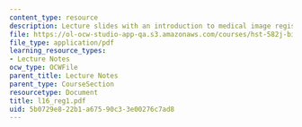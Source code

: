 ```yaml
---
content_type: resource
description: Lecture slides with an introduction to medical image registration.
file: https://ol-ocw-studio-app-qa.s3.amazonaws.com/courses/hst-582j-biomedical-signal-and-image-processing-spring-2007/5b0729e822b1a67590c33e00276c7ad8_l16_reg1.pdf
file_type: application/pdf
learning_resource_types:
- Lecture Notes
ocw_type: OCWFile
parent_title: Lecture Notes
parent_type: CourseSection
resourcetype: Document
title: l16_reg1.pdf
uid: 5b0729e8-22b1-a675-90c3-3e00276c7ad8
---
```

